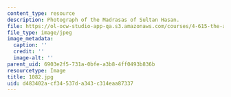 ```yaml
---
content_type: resource
description: Photograph of the Madrasas of Sultan Hasan.
file: https://ol-ocw-studio-app-qa.s3.amazonaws.com/courses/4-615-the-architecture-of-cairo-spring-2002/d483402acf34537da343c314eaa87337_1082.jpg
file_type: image/jpeg
image_metadata:
  caption: ''
  credit: ''
  image-alt: ''
parent_uid: 6903e2f5-731a-0bfe-a3b8-4ff0493b836b
resourcetype: Image
title: 1082.jpg
uid: d483402a-cf34-537d-a343-c314eaa87337
---
```

